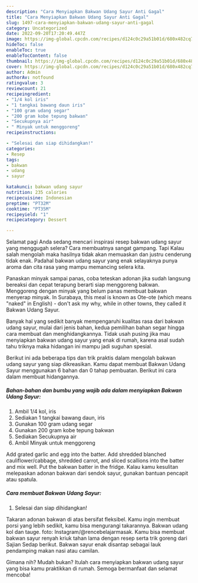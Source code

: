 ```yaml
---
description: "Cara Menyiapkan Bakwan Udang Sayur Anti Gagal"
title: "Cara Menyiapkan Bakwan Udang Sayur Anti Gagal"
slug: 1497-cara-menyiapkan-bakwan-udang-sayur-anti-gagal
category: Uncategorized
date: 2022-09-20T17:20:49.447Z
image: https://img-global.cpcdn.com/recipes/d124c0c29a51b01d/680x482cq70/bakwan-udang-sayur-foto-resep-utama.jpg
hideToc: false
enableToc: true
enableTocContent: false
thumbnail: https://img-global.cpcdn.com/recipes/d124c0c29a51b01d/680x482cq70/bakwan-udang-sayur-foto-resep-utama.jpg
cover: https://img-global.cpcdn.com/recipes/d124c0c29a51b01d/680x482cq70/bakwan-udang-sayur-foto-resep-utama.jpg
author: Admin
authorAv: notfound
ratingvalue: 3
reviewcount: 21
recipeingredient:
- "1/4 kol iris"
- "1 tangkai bawang daun iris"
- "100 gram udang segar"
- "200 gram kobe tepung bakwan"
- "Secukupnya air"
- " Minyak untuk menggoreng"
recipeinstructions:

- "Selesai dan siap dihidangkan!"
categories:
- Resep
tags:
- bakwan
- udang
- sayur

katakunci: bakwan udang sayur 
nutrition: 235 calories
recipecuisine: Indonesian
preptime: "PT32M"
cooktime: "PT35M"
recipeyield: "1"
recipecategory: Dessert

---
```



Selamat pagi Anda sedang mencari inspirasi resep bakwan udang sayur yang menggugah selera? Cara membuatnya sangat gampang. Tapi Kalau salah mengolah maka hasilnya tidak akan memuaskan dan justru cenderung tidak enak. Padahal bakwan udang sayur yang enak selayaknya punya aroma dan cita rasa yang mampu memancing selera kita.


Panaskan minyak sampai panas, coba teteskan adonan jika sudah langsung bereaksi dan cepat terapung berarti siap menggoreng bakwan. Menggoreng dengan minyak yang belum panas membuat bakwan menyerap minyak. In Surabaya, this meal is known as Ote-ote (which means &#34;naked&#34; in English) - don&#39;t ask my why, while in other towns, they called it Bakwan Udang Sayur.

Banyak hal yang sedikit banyak mempengaruhi kualitas rasa dari bakwan udang sayur, mulai dari jenis bahan, kedua pemilihan bahan segar hingga cara membuat dan menghidangkannya. Tidak usah pusing jika mau menyiapkan bakwan udang sayur yang enak di rumah, karena asal sudah tahu triknya maka hidangan ini mampu jadi suguhan spesial.


Berikut ini ada beberapa tips dan trik praktis dalam mengolah bakwan udang sayur yang siap dikreasikan. Kamu dapat membuat Bakwan Udang Sayur menggunakan 6 bahan dan 0 tahap pembuatan. Berikut ini cara dalam membuat hidangannya.

<!--inarticleads1-->

##### Bahan-bahan dan bumbu yang wajib ada dalam menyiapkan Bakwan Udang Sayur:

1. Ambil 1/4 kol, iris
1. Sediakan 1 tangkai bawang daun, iris
1. Gunakan 100 gram udang segar
1. Gunakan 200 gram kobe tepung bakwan
1. Sediakan Secukupnya air
1. Ambil  Minyak untuk menggoreng


Add grated garlic and egg into the batter. Add shredded blanched cauliflower/cabbage, shredded carrot, and sliced scallions into the batter and mix well. Put the bakwan batter in the fridge. Kalau kamu kesulitan melepaskan adonan bakwan dari sendok sayur, gunakan bantuan pencapit atau spatula. 

<!--inarticleads2-->

##### Cara membuat Bakwan Udang Sayur:


1. Selesai dan siap dihidangkan!

Takaran adonan bakwan di atas bersifat fleksibel. Kamu ingin membuat porsi yang lebih sedikit, kamu bisa mengurangi takarannya. Bakwan udang kol dan tauge. foto: Instagram/@rencebelajarmasak. Kamu bisa membuat bakwan sayur renyah kriuk tahan lama dengan resep serta trik goreng dari Sajian Sedap berikut. Bakwan sayur enak disantap sebagai lauk pendamping makan nasi atau camilan. 

Gimana nih? Mudah bukan? Itulah cara menyiapkan bakwan udang sayur yang bisa kamu praktikkan di rumah. Semoga bermanfaat dan selamat mencoba!

